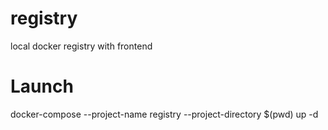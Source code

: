 # registry
local docker registry with frontend

# Launch

docker-compose --project-name registry --project-directory $(pwd) up -d



